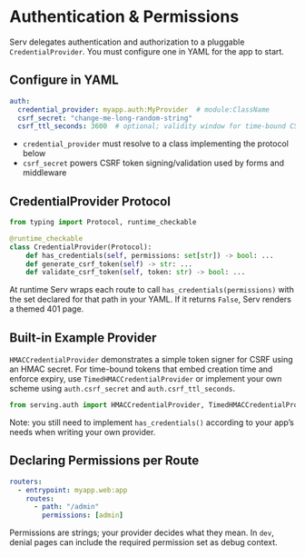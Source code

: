 # Authentication & Permissions

Serv delegates authentication and authorization to a pluggable `CredentialProvider`. You must configure one in YAML for the app to start.

## Configure in YAML

```yaml
auth:
  credential_provider: myapp.auth:MyProvider  # module:ClassName
  csrf_secret: "change-me-long-random-string"
  csrf_ttl_seconds: 3600  # optional; validity window for time-bound CSRF tokens
```

- `credential_provider` must resolve to a class implementing the protocol below
- `csrf_secret` powers CSRF token signing/validation used by forms and middleware

## CredentialProvider Protocol

```python
from typing import Protocol, runtime_checkable

@runtime_checkable
class CredentialProvider(Protocol):
    def has_credentials(self, permissions: set[str]) -> bool: ...
    def generate_csrf_token(self) -> str: ...
    def validate_csrf_token(self, token: str) -> bool: ...
```

At runtime Serv wraps each route to call `has_credentials(permissions)` with the set declared for that path in your YAML. If it returns `False`, Serv renders a themed 401 page.

## Built-in Example Provider

`HMACCredentialProvider` demonstrates a simple token signer for CSRF using an HMAC secret. For time-bound tokens that embed creation time and enforce expiry, use `TimedHMACCredentialProvider` or implement your own scheme using `auth.csrf_secret` and `auth.csrf_ttl_seconds`.

```python
from serving.auth import HMACCredentialProvider, TimedHMACCredentialProvider, AuthConfig
```

Note: you still need to implement `has_credentials()` according to your app’s needs when writing your own provider.

## Declaring Permissions per Route

```yaml
routers:
  - entrypoint: myapp.web:app
    routes:
      - path: "/admin"
        permissions: [admin]
```

Permissions are strings; your provider decides what they mean. In `dev`, denial pages can include the required permission set as debug context.
